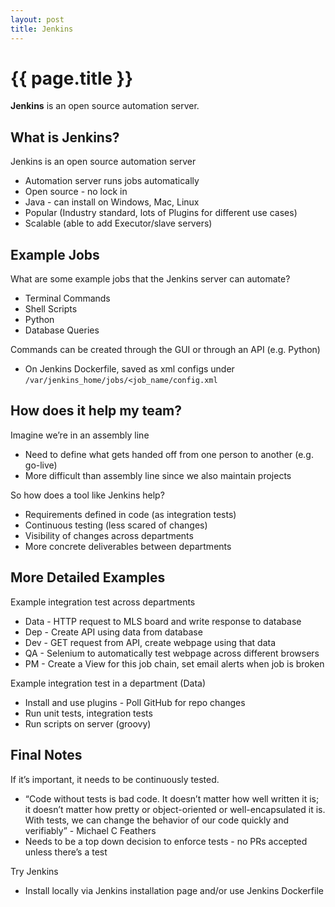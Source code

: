 ```yaml
---
layout: post
title: Jenkins
---
```



# {{ page.title }}

__Jenkins__ is an open source automation server.

## What is Jenkins?

Jenkins is an open source automation server

* Automation server runs jobs automatically
* Open source - no lock in
* Java - can install on Windows, Mac, Linux
* Popular (Industry standard, lots of Plugins for different use cases)
* Scalable (able to add Executor/slave servers)

## Example Jobs

What are some example jobs that the Jenkins server can automate?

* Terminal Commands
* Shell Scripts
* Python
* Database Queries

Commands can be created through the GUI or through an API (e.g. Python)

* On Jenkins Dockerfile, saved as xml configs under `/var/jenkins_home/jobs/<job_name/config.xml`

## How does it help my team?

Imagine we’re in an assembly line

* Need to define what gets handed off from one person to another (e.g. go-live)
* More difficult than assembly line since we also maintain projects

So how does a tool like Jenkins help?

* Requirements defined in code (as integration tests)
* Continuous testing (less scared of changes)
* Visibility of changes across departments
* More concrete deliverables between departments

## More Detailed Examples

Example integration test across departments

* Data - HTTP request to MLS board and write response to database
* Dep - Create API using data from database
* Dev - GET request from API, create webpage using that data
* QA - Selenium to automatically test webpage across different browsers
* PM - Create a View for this job chain, set email alerts when job is broken

Example integration test in a department (Data)

* Install and use plugins - Poll GitHub for repo changes
* Run unit tests, integration tests
* Run scripts on server (groovy)

## Final Notes

If it’s important, it needs to be continuously tested.

* “Code without tests is bad code. It doesn’t matter how well written it is; 
   it doesn’t matter how pretty or object-oriented or well-encapsulated it is.
   With tests, we can change the behavior of our code quickly and verifiably” - Michael C Feathers
* Needs to be a top down decision to enforce tests - no PRs accepted unless there’s a test

Try Jenkins

* Install locally via Jenkins installation page and/or use Jenkins Dockerfile

